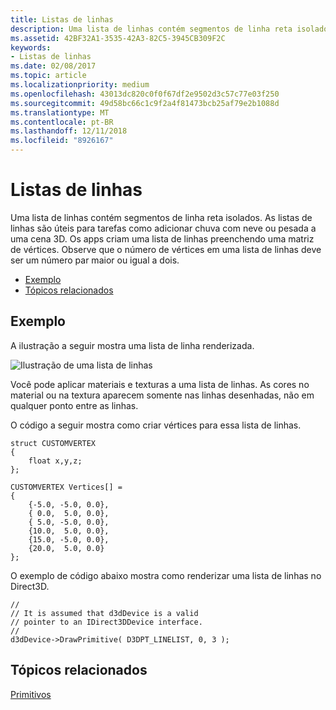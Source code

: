 ```yaml
---
title: Listas de linhas
description: Uma lista de linhas contém segmentos de linha reta isolados. As listas de linhas são úteis para tarefas como adicionar chuva com neve ou pesada a uma cena 3D. Os apps criam uma lista de linhas preenchendo uma matriz de vértices.
ms.assetid: 42BF32A1-3535-42A3-82C5-3945CB309F2C
keywords:
- Listas de linhas
ms.date: 02/08/2017
ms.topic: article
ms.localizationpriority: medium
ms.openlocfilehash: 43013dc820c0f0f67df2e9502d3c57c77e03f250
ms.sourcegitcommit: 49d58bc66c1c9f2a4f81473bcb25af79e2b1088d
ms.translationtype: MT
ms.contentlocale: pt-BR
ms.lasthandoff: 12/11/2018
ms.locfileid: "8926167"
---
```

# <a name="line-lists"></a>Listas de linhas


Uma lista de linhas contém segmentos de linha reta isolados. As listas de linhas são úteis para tarefas como adicionar chuva com neve ou pesada a uma cena 3D. Os apps criam uma lista de linhas preenchendo uma matriz de vértices. Observe que o número de vértices em uma lista de linhas deve ser um número par maior ou igual a dois.

-   [Exemplo](#example)
-   [Tópicos relacionados](#related-topics)

## <a name="span-idexamplespanspan-idexamplespanspan-idexamplespanexample"></a><span id="Example"></span><span id="example"></span><span id="EXAMPLE"></span>Exemplo


A ilustração a seguir mostra uma lista de linha renderizada.

![Ilustração de uma lista de linhas](images/linelst.png)

Você pode aplicar materiais e texturas a uma lista de linhas. As cores no material ou na textura aparecem somente nas linhas desenhadas, não em qualquer ponto entre as linhas.

O código a seguir mostra como criar vértices para essa lista de linhas.

```
struct CUSTOMVERTEX
{
    float x,y,z;
};

CUSTOMVERTEX Vertices[] = 
{
    {-5.0, -5.0, 0.0},
    { 0.0,  5.0, 0.0},
    { 5.0, -5.0, 0.0},
    {10.0,  5.0, 0.0},
    {15.0, -5.0, 0.0},
    {20.0,  5.0, 0.0}
};
```

O exemplo de código abaixo mostra como renderizar uma lista de linhas no Direct3D.

```
//
// It is assumed that d3dDevice is a valid
// pointer to an IDirect3DDevice interface.
//
d3dDevice->DrawPrimitive( D3DPT_LINELIST, 0, 3 );
```

## <a name="span-idrelated-topicsspanrelated-topics"></a><span id="related-topics"></span>Tópicos relacionados


[Primitivos](primitives.md)

 

 




